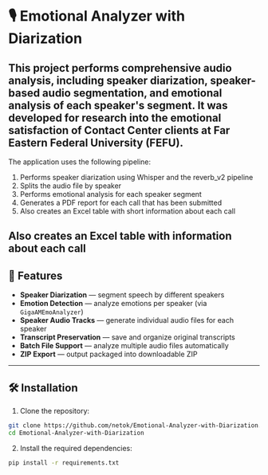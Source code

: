 # 🎙 Emotional Analyzer with Diarization

This project performs comprehensive audio analysis, including speaker diarization, speaker-based audio segmentation, and emotional analysis of each speaker's segment.
It was developed for research into the emotional satisfaction of Contact Center clients at Far Eastern Federal University (FEFU).
---
The application uses the following pipeline:
1) Performs speaker diarization using Whisper and the reverb_v2 pipeline
2) Splits the audio file by speaker
3) Performs emotional analysis for each speaker segment
4) Generates a PDF report for each call that has been submitted
5) Also creates an Excel table with short information about each call

Also creates an Excel table with information about each call
---


## 🚀 Features

- **Speaker Diarization** — segment speech by different speakers
-  **Emotion Detection** — analyze emotions per speaker (via `GigaAMEmoAnalyzer`)
-  **Speaker Audio Tracks** — generate individual audio files for each speaker
-  **Transcript Preservation** — save and organize original transcripts
-  **Batch File Support** — analyze multiple audio files automatically
-  **ZIP Export** — output packaged into downloadable ZIP

---

## 🛠 Installation

1. Clone the repository:

```bash
git clone https://github.com/netok/Emotional-Analyzer-with-Diarization.git
cd Emotional-Analyzer-with-Diarization
```

2. Install the required dependencies:
```bash
pip install -r requirements.txt
```